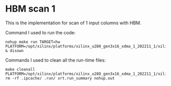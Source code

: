 # HBM scan 1

This is the implementation for scan of 1 input columns with HBM.

Command I used to run the code:

```
nohup make run TARGET=hw PLATFORM=/opt/xilinx/platforms/xilinx_u280_gen3x16_xdma_1_202211_1/xilinx_u280_gen3x16_xdma_1_202211_1.xpfm & disown
```

Commands I used to clean all the run-time files:

```
make cleanall PLATFORM=/opt/xilinx/platforms/xilinx_u280_gen3x16_xdma_1_202211_1/xilinx_u280_gen3x16_xdma_1_202211_1.xpfm
rm -rf .ipcache/ .run/ xrt.run_summary nohup.out
```
